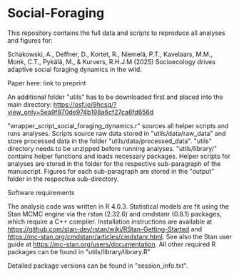 # Social-Foraging

This repository contains the full data and scripts to reproduce all analyses and figures for:

Schakowski, A., Deffner, D., Kortet, R., Niemelä, P.T., Kavelaars, M.M., Monk, C.T., Pykälä, M., & Kurvers, R.H.J.M (2025) Socioecology drives adaptive social foraging dynamics in the wild.

Paper here: link to preprint

An additional folder "utils" has to be downloaded first and placed into the main directory: https://osf.io/9hcsq/?view_only=5ea9f870de974b198a6cf27ca6fd656d

"wrapper_script_social_foraging_dynamics.r" sources all helper scripts and runs analyses. 
Scripts source raw data stored in "utils/data/raw_data" and store processed data in the folder "utils/data/processed_data".
"utils" directory needs to be unzipped before running analyses.
"utils/library/" contains helper functions and loads necessary packages.
Helper scripts for analyses are stored in the folder for the respective sub-paragraph of the manuscript. 
Figures for each sub-paragraph are stored in the "output" folder in the respective sub-directory.

Software requirements

The analysis code was written in R 4.0.3. Statistical models are fit using the Stan MCMC engine via the rstan (2.32.6) and cmdstanr (0.8.1) packages, which require a C++ compiler. Installation instructions are available at https://github.com/stan-dev/rstan/wiki/RStan-Getting-Started and https://mc-stan.org/cmdstanr/articles/cmdstanr.html. See also the Stan user guide at https://mc-stan.org/users/documentation. All other required R packages can be found in "utils/library/library.R"

Detailed package versions can be found in "session_info.txt".

